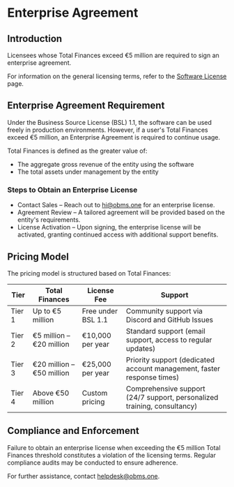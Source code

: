 # Enterprise Agreement

## Introduction
Licensees whose Total Finances exceed €5 million are required to sign an enterprise agreement.

For information on the general licensing terms, refer to the [Software License](/misc/license) page.

## Enterprise Agreement Requirement
Under the Business Source License (BSL) 1.1, the software can be used freely in production environments. However, if a user's Total Finances exceed €5 million, an Enterprise Agreement is required to continue usage.

Total Finances is defined as the greater value of:

- The aggregate gross revenue of the entity using the software
- The total assets under management by the entity

### Steps to Obtain an Enterprise License
- Contact Sales – Reach out to [hi@obms.one](mailto:hi@obms.one) for an enterprise license.
- Agreement Review – A tailored agreement will be provided based on the entity's requirements.
- License Activation – Upon signing, the enterprise license will be activated, granting continued access with additional support benefits.

## Pricing Model
The pricing model is structured based on Total Finances:

| **Tier**  | **Total Finances**                 | **License Fee**       | **Support**                                                 |
|-----------|-----------------------------------|----------------------|-------------------------------------------------------------|
| Tier 1    | Up to €5 million                 | Free under BSL 1.1   | Community support via Discord and GitHub Issues            |
| Tier 2    | €5 million – €20 million         | €10,000 per year     | Standard support (email support, access to regular updates)|
| Tier 3    | €20 million – €50 million        | €25,000 per year     | Priority support (dedicated account management, faster response times) |
| Tier 4    | Above €50 million                | Custom pricing       | Comprehensive support (24/7 support, personalized training, consultancy) |

## Compliance and Enforcement
Failure to obtain an enterprise license when exceeding the €5 million Total Finances threshold constitutes a violation of the licensing terms. Regular compliance audits may be conducted to ensure adherence.

For further assistance, contact [helpdesk@obms.one](mailto:helpdesk@obms.one).